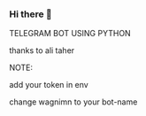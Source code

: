 ### Hi there 👋

TELEGRAM BOT USING PYTHON


thanks to ali taher

NOTE: 

add your token in env

change wagnimn to your bot-name
